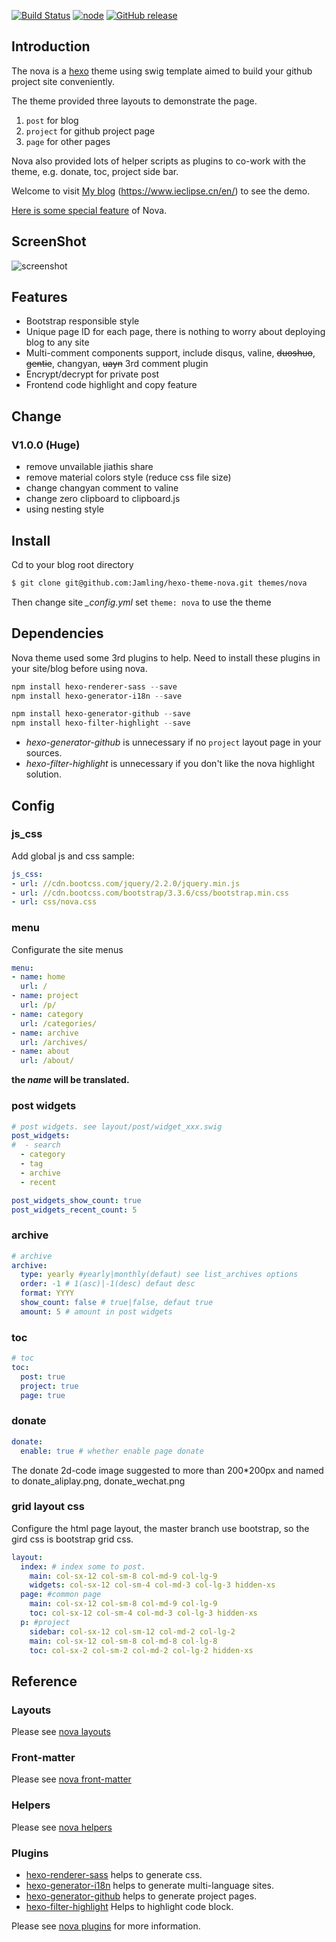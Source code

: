 [![Build Status](https://travis-ci.org/Jamling/hexo-theme-nova.svg?branch=master)](https://travis-ci.org/Jamling/hexo-theme-nova)
[![node](https://img.shields.io/node/v/hexo-theme-nova.svg)](https://www.npmjs.com/package/hexo-theme-nova)
[![GitHub release](https://img.shields.io/github/release/jamling/hexo-theme-nova.svg)](https://github.com/Jamling/hexo-theme-nova/releases/latest)


## Introduction ##

The nova is a [hexo](https://hexo.io) theme using swig template aimed to build your github project site conveniently.

The theme provided three layouts to demonstrate the page.

 1. `post` for blog
 2. `project` for github project page
 3. `page` for other pages

Nova also provided lots of helper scripts as plugins to co-work with the theme, e.g. donate, toc, project side bar.

Welcome to visit [My blog](https://www.ieclipse.cn/en/) (https://www.ieclipse.cn/en/) to see the demo.

[Here is some special feature](https://www.ieclipse.cn/en/demo/) of Nova.

## ScreenShot

![screenshot](https://raw.githubusercontent.com/Jamling/hexo-theme-nova/master/screenshots/bootstrap.png)

## Features

- Bootstrap responsible style
- Unique page ID for each page, there is nothing to worry about deploying blog to any site
- Multi-comment components support, include disqus, valine, ~~duoshuo~~, ~~gentie~~, changyan, ~~uayn~~ 3rd comment plugin
- Encrypt/decrypt for private post
- Frontend code highlight and copy feature

## Change 

### V1.0.0 (Huge)

- remove unvailable jiathis share
- remove material colors style (reduce css file size)
- change changyan comment to valine
- change zero clipboard to clipboard.js
- using nesting style

## Install
Cd to your blog root directory
```bash
$ git clone git@github.com:Jamling/hexo-theme-nova.git themes/nova
```
Then change site <var>_config.yml</var> set `theme: nova` to use the theme

## Dependencies
Nova theme used some 3rd plugins to help. Need to install these plugins in your site/blog before using nova.

```powershell
npm install hexo-renderer-sass --save
npm install hexo-generator-i18n --save

npm install hexo-generator-github --save
npm install hexo-filter-highlight --save
```

- <var>hexo-generator-github</var> is unnecessary if no `project` layout page in your sources.
- <var>hexo-filter-highlight</var> is unnecessary if you don't like the nova highlight solution.

## Config

### js_css
Add global js and css sample:
```yaml
js_css:
- url: //cdn.bootcss.com/jquery/2.2.0/jquery.min.js
- url: //cdn.bootcss.com/bootstrap/3.3.6/css/bootstrap.min.css
- url: css/nova.css
```
### menu
Configurate the site menus
```yaml
menu:
- name: home
  url: /
- name: project
  url: /p/
- name: category
  url: /categories/
- name: archive
  url: /archives/
- name: about
  url: /about/
```
**the <var>name</var> will be translated.**

### post widgets
```yaml
# post widgets. see layout/post/widget_xxx.swig
post_widgets:
#  - search
  - category
  - tag
  - archive
  - recent

post_widgets_show_count: true
post_widgets_recent_count: 5
```

### archive
```yaml
# archive
archive:
  type: yearly #yearly|monthly(defaut) see list_archives options
  order: -1 # 1(asc)|-1(desc) defaut desc
  format: YYYY
  show_count: false # true|false, defaut true
  amount: 5 # amount in post widgets
```

### toc
```yaml
# toc
toc:
  post: true
  project: true
  page: true
```

### donate
```yaml
donate:
  enable: true # whether enable page donate
```
The donate 2d-code image suggested to more than 200*200px and named to  donate_aliplay.png, donate_wechat.png

### grid layout css
Configure the html page layout, the master branch use bootstrap, so the gird css is bootstrap grid css.

```yaml
layout:
  index: # index some to post.
    main: col-sx-12 col-sm-8 col-md-9 col-lg-9
    widgets: col-sx-12 col-sm-4 col-md-3 col-lg-3 hidden-xs
  page: #common page
    main: col-sx-12 col-sm-8 col-md-9 col-lg-9
    toc: col-sx-12 col-sm-4 col-md-3 col-lg-3 hidden-xs
  p: #project
    sidebar: col-sx-12 col-sm-12 col-md-2 col-lg-2
    main: col-sx-12 col-sm-8 col-md-8 col-lg-8
    toc: col-sx-2 col-sm-2 col-md-2 col-lg-2 hidden-xs

```

## Reference
### Layouts
Please see [nova layouts](https://www.ieclipse.cn/en/p/hexo-theme-nova/layouts.html)

### Front-matter
Please see [nova front-matter](https://www.ieclipse.cn/en/p/hexo-theme-nova/front-matter.html)

### Helpers
Please see [nova helpers](https://www.ieclipse.cn/en/p/hexo-theme-nova/helpers.html)

### Plugins

- [hexo-renderer-sass] helps to generate css.
- [hexo-generator-i18n] helps to generate multi-language sites.
- [hexo-generator-github] helps to generate project pages.
- [hexo-filter-highlight] Helps to highlight code block.

Please see [nova plugins](https://ieclipse.cn/en/p/hexo-theme-nova/plugins.html) for more information.


[lodash]: https://github.com/lodash/lodash
[cheerio]: https://github.com/cheeriojs/cheerio
[hexo-renderer-sass]: https://github.com/knksmith57/hexo-renderer-sass
[hexo-generator-github]: https://github.com/Jamling/hexo-generator-github/
[hexo-generator-i18n]: https://github.com/Jamling/hexo-generator-i18n/
[hexo-filter-highlight]: https://github.com/Jamling/hexo-filter-highlight/
